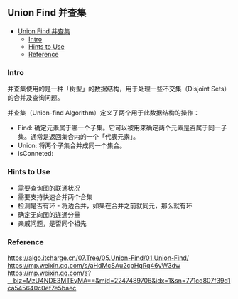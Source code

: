 
## Union Find 并查集
- [Union Find 并查集](#union-find-并查集)
  - [Intro](#intro)
  - [Hints to Use](#hints-to-use)
  - [Reference](#reference)

### Intro

并查集使用的是一种「树型」的数据结构，用于处理一些不交集（Disjoint Sets）的合并及查询问题。  

并查集（Union-find Algorithm）定义了两个用于此数据结构的操作：
- Find: 确定元素属于哪一个子集。它可以被用来确定两个元素是否属于同一子集。通常是返回集合内的一个「代表元素」。
- Union: 将两个子集合并成同一个集合。
- isConneted: 



### Hints to Use

- 需要查询图的联通状况
- 需要支持快速合并两个合集
- 检测是否有环 - 将边合并，如果在合并之前就同元，那么就有环
- 确定无向图的连通分量
- 亲戚问题，是否同个祖先



### Reference
https://algo.itcharge.cn/07.Tree/05.Union-Find/01.Union-Find/    
https://mp.weixin.qq.com/s/aHdMcSAu2cpHgRq46yW3dw     
https://mp.weixin.qq.com/s?__biz=MzU4NDE3MTEyMA==&mid=2247489706&idx=1&sn=771cd807f39d1ca545640c0ef7e5baec